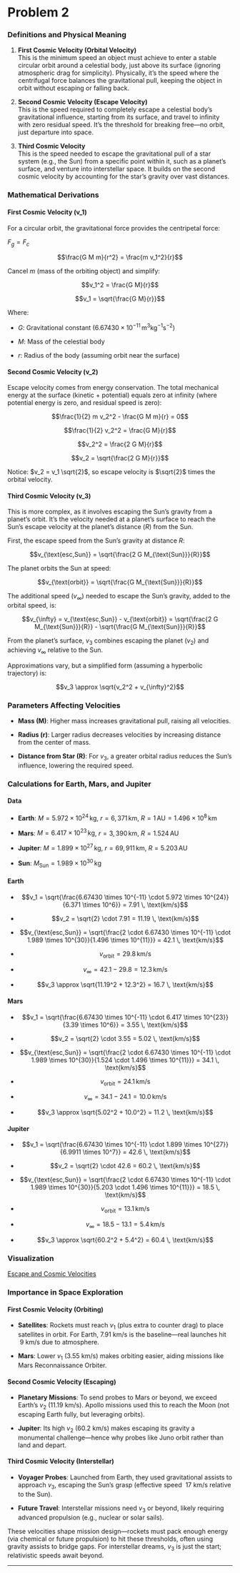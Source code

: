 # Problem 2

### Definitions and Physical Meaning

1. **First Cosmic Velocity (Orbital Velocity)**  
   This is the minimum speed an object must achieve to enter a stable circular orbit around a celestial body, just above its surface (ignoring atmospheric drag for simplicity). Physically, it’s the speed where the centrifugal force balances the gravitational pull, keeping the object in orbit without escaping or falling back.

2. **Second Cosmic Velocity (Escape Velocity)**  
   This is the speed required to completely escape a celestial body’s gravitational influence, starting from its surface, and travel to infinity with zero residual speed. It’s the threshold for breaking free—no orbit, just departure into space.

3. **Third Cosmic Velocity**  
   This is the speed needed to escape the gravitational pull of a star system (e.g., the Sun) from a specific point within it, such as a planet’s surface, and venture into interstellar space. It builds on the second cosmic velocity by accounting for the star’s gravity over vast distances.

### Mathematical Derivations

#### First Cosmic Velocity (v_1)

For a circular orbit, the gravitational force provides the centripetal force:

$F_g = F_c$

$$\frac{G M m}{r^2} = \frac{m v_1^2}{r}$$

Cancel $m$ (mass of the orbiting object) and simplify:

$$v_1^2 = \frac{G M}{r}$$

$$v_1 = \sqrt{\frac{G M}{r}}$$

Where:
- $G$: Gravitational constant ($6.67430 \times 10^{-11} \, \text{m}^3 \text{kg}^{-1} \text{s}^{-2}$)

- $M$: Mass of the celestial body

- $r$: Radius of the body (assuming orbit near the surface)

#### Second Cosmic Velocity (v_2)

Escape velocity comes from energy conservation. The total mechanical energy at the surface (kinetic + potential) equals zero at infinity (where potential energy is zero, and residual speed is zero):

$$\frac{1}{2} m v_2^2 - \frac{G M m}{r} = 0$$

$$\frac{1}{2} v_2^2 = \frac{G M}{r}$$

$$v_2^2 = \frac{2 G M}{r}$$

$$v_2 = \sqrt{\frac{2 G M}{r}}$$

Notice: $v_2 = v_1 \sqrt{2}$, so escape velocity is $\sqrt{2}$ times the orbital velocity.

#### Third Cosmic Velocity (v_3)

This is more complex, as it involves escaping the Sun’s gravity from a planet’s orbit. It’s the velocity needed at a planet’s surface to reach the Sun’s escape velocity at the planet’s distance ($R$) from the Sun. 

First, the escape speed from the Sun’s gravity at distance $R$:

$$v_{\text{esc,Sun}} = \sqrt{\frac{2 G M_{\text{Sun}}}{R}}$$

The planet orbits the Sun at speed:

$$v_{\text{orbit}} = \sqrt{\frac{G M_{\text{Sun}}}{R}}$$

The additional speed ($v_{\infty}$) needed to escape the Sun’s gravity, added to the orbital speed, is:

$$v_{\infty} = v_{\text{esc,Sun}} - v_{\text{orbit}} = \sqrt{\frac{2 G M_{\text{Sun}}}{R}} - \sqrt{\frac{G M_{\text{Sun}}}{R}}$$

From the planet’s surface, $v_3$ combines escaping the planet ($v_2$) and achieving $v_{\infty}$ relative to the Sun.

Approximations vary, but a simplified form (assuming a hyperbolic 
trajectory) is:

$$v_3 \approx \sqrt{v_2^2 + v_{\infty}^2}$$

### Parameters Affecting Velocities
- **Mass (M)**: Higher mass increases gravitational pull, raising all velocities.

- **Radius (r)**: Larger radius decreases velocities by increasing distance from the center of mass.

- **Distance from Star (R)**: For $v_3$, a greater orbital radius reduces the Sun’s influence, lowering the required speed.

### Calculations for Earth, Mars, and Jupiter

#### Data
- **Earth**: $M = 5.972 \times 10^{24} \, \text{kg}$, $r = 6,371 \, \text{km}$, $R = 1 \, \text{AU} = 1.496 \times 10^8 \, \text{km}$

- **Mars**: $M = 6.417 \times 10^{23} \, \text{kg}$, $r = 3,390 \, \text{km}$, $R = 1.524 \, \text{AU}$

- **Jupiter**: $M = 1.899 \times 10^{27} \, \text{kg}$, $r = 69,911 \, \text{km}$, $R = 5.203 \, \text{AU}$

- **Sun**: $M_{\text{Sun}} = 1.989 \times 10^{30} \, \text{kg}$

#### Earth

- $$v_1 = \sqrt{\frac{6.67430 \times 10^{-11} \cdot 5.972 \times 10^{24}}{6.371 \times 10^6}} = 7.91 \, \text{km/s}$$

- $$v_2 = \sqrt{2} \cdot 7.91 = 11.19 \, \text{km/s}$$

- $$v_{\text{esc,Sun}} = \sqrt{\frac{2 \cdot 6.67430 \times 10^{-11} \cdot 1.989 \times 10^{30}}{1.496 \times 10^{11}}} = 42.1 \, \text{km/s}$$

- $$v_{\text{orbit}} = 29.8 \, \text{km/s}$$

- $$v_{\infty} = 42.1 - 29.8 = 12.3 \, \text{km/s}$$

- $$v_3 \approx \sqrt{11.19^2 + 12.3^2} = 16.7 \, \text{km/s}$$

#### Mars
- $$v_1 = \sqrt{\frac{6.67430 \times 10^{-11} \cdot 6.417 \times 10^{23}}{3.39 \times 10^6}} = 3.55 \, \text{km/s}$$

- $$v_2 = \sqrt{2} \cdot 3.55 = 5.02 \, \text{km/s}$$

- $$v_{\text{esc,Sun}} = \sqrt{\frac{2 \cdot 6.67430 \times 10^{-11} \cdot 1.989 \times 10^{30}}{1.524 \cdot 1.496 \times 10^{11}}} = 34.1 \, \text{km/s}$$

- $$v_{\text{orbit}} = 24.1 \, \text{km/s}$$

- $$v_{\infty} = 34.1 - 24.1 = 10.0 \, \text{km/s}$$

- $$v_3 \approx \sqrt{5.02^2 + 10.0^2} = 11.2 \, \text{km/s}$$

#### Jupiter
- $$v_1 = \sqrt{\frac{6.67430 \times 10^{-11} \cdot 1.899 \times 10^{27}}{6.9911 \times 10^7}} = 42.6 \, \text{km/s}$$

- $$v_2 = \sqrt{2} \cdot 42.6 = 60.2 \, \text{km/s}$$

- $$v_{\text{esc,Sun}} = \sqrt{\frac{2 \cdot 6.67430 \times 10^{-11} \cdot 1.989 \times 10^{30}}{5.203 \cdot 1.496 \times 10^{11}}} = 18.5 \, \text{km/s}$$

- $$v_{\text{orbit}} = 13.1 \, \text{km/s}$$

- $$v_{\infty} = 18.5 - 13.1 = 5.4 \, \text{km/s}$$

- $$v_3 \approx \sqrt{60.2^2 + 5.4^2} = 60.4 \, \text{km/s}$$

### Visualization

[Escape and Cosmic Velocities](velocity.html)

### Importance in Space Exploration

#### **First Cosmic Velocity (Orbiting)**  

- **Satellites**: Rockets must reach $v_1$ (plus extra to counter drag) to place satellites in orbit. For Earth, $7.91$ km/s is the baseline—real launches hit $~9$ km/s due to atmosphere.  

- **Mars**: Lower $v_1$ ($3.55$ km/s) makes orbiting easier, aiding missions like Mars Reconnaissance Orbiter.

#### **Second Cosmic Velocity (Escaping)**  

- **Planetary Missions**: To send probes to Mars or beyond, we exceed Earth’s $v_2$ ($11.19$ km/s). Apollo missions used this to reach the Moon (not escaping Earth fully, but leveraging orbits).  

- **Jupiter**: Its high $v_2$ ($60.2$ km/s) makes escaping its gravity a monumental challenge—hence why probes like Juno orbit rather than land and depart.

#### **Third Cosmic Velocity (Interstellar)** 

- **Voyager Probes**: Launched from Earth, they used gravitational assists to approach $v_3$, escaping the Sun’s grasp (effective speed $~17$ km/s relative to the Sun).  

- **Future Travel**: Interstellar missions need $v_3$ or beyond, likely requiring advanced propulsion (e.g., nuclear or solar sails).

These velocities shape mission design—rockets must pack enough energy (via chemical or future propulsion) to hit these thresholds, often using gravity assists to bridge gaps. For interstellar dreams, $v_3$ is just the start; relativistic speeds await beyond.





---

